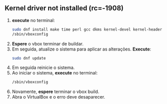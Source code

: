 ## Kernel driver not installed (rc=-1908)

1. **execute** no terminal:
   ```bash
   sudo dnf install make time perl gcc dkms kernel-devel kernel-headers
   /sbin/vboxconfig
   ```
2. **Espere** o vbox terminar de buildar.
2. Em seguida, atualize o sistema para aplicar as alterações. **Execute**:
   ```bash
   sudo dnf update
   ```
4. Em seguida reinicie o sistema.
5. Ao iniciar o sistema, **execute** no terminal:
   ```bash
   /sbin/vboxconfig
   ```
6. Novamente, **espere** terminar o vbox build.
7. Abra o VirtualBox e o erro deve desaparecer.
